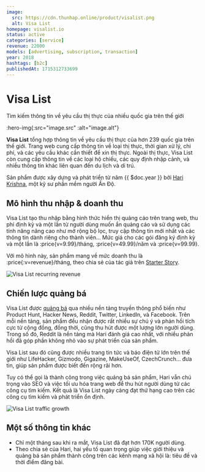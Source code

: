 ```yaml
---
image:
  src: https://cdn.thunhap.online/product/visalist.png
  alt: Visa List
homepage: visalist.io
status: active
categories: [service]
revenue: 22000
models: [advertising, subscription, transaction]
year: 2018
hashtags: [b2c]
publishedAt: 1715312733699
---
```


# Visa List

Tìm kiếm thông tin về yêu cầu thị thực của nhiều quốc gia trên thế giới

:hero-img{:src="image.src" :alt="image.alt"}

__Visa List__ tổng hợp thông tin về yêu cầu thị thực của hơn 239 quốc gia trên thế giới. Trang web cung cấp thông tin về loại thị thực, thời gian xử lý, chi phí, và các yêu cầu khác cần thiết để xin thị thực. Ngoài thị thực, Visa List còn cung cấp thông tin về các loại hộ chiếu, các quy định nhập cảnh, và nhiều thông tin khác liên quan đến du lịch và di trú.

Sản phẩm được xây dựng và phát triển từ năm {{ $doc.year }} bởi [Hari Krishna](https://twitter.com/1HaKr), một kỹ sư phần mềm người Ấn Độ.

## Mô hình thu nhập & doanh thu

Visa List tạo thu nhập bằng hình thức hiển thị quảng cáo trên trang web, thu phí định kỳ và một lần từ người dùng muốn ẩn quảng cáo và sử dụng các tính năng nâng cao như mở rộng bộ lọc, truy cập thông tin mới nhất và các thông tin dành riêng cho thành viên... Mức giá cho các gói đăng ký định kỳ và một lần là :price{v=9.99}/tháng, :price{v=49.99}/năm và :price{v=99.99}.

Với mô hình này, sản phẩm mang về mức doanh thu là :price{:v=revenue}/tháng, theo chia sẻ của tác giả trên [Starter Story](https://www.starterstory.com/stories/visa-list-d8a3a153-66a9-4cf4-81ab-d9dc0eccce30).

![Visa List recurring revenue](https://cdn.thunhap.online/product/visalist+revenue.png)

## Chiến lược quảng bá

Visa List được [quảng bá](https://www.starterstory.com/tourist-visa-information#describe-the-process-of-launching-the-business) qua nhiều nền tảng truyền thông phổ biến như Product Hunt, Hacker News, Reddit, Twitter, LinkedIn, và Facebook. Trên mỗi nền tảng, sản phẩm đều nhận được rất nhiều sự chú ý và phản hồi tích cực từ cộng đồng, đồng thời, cũng thu hút được một lượng lớn người dùng. Trong số đó, Reddit là nền tảng mà Hari đánh giá cao nhất, với nhiều phản hồi đã góp phần không nhỏ vào sự phát triển của sản phẩm.

Visa List sau đó cũng được nhiều trang tin tức và báo điện tử lớn trên thế giới như LifeHacker, Gizmodo, Gigazine, MakeUseOf, CzechCrunch... đưa tin, giúp sản phẩm được biết đến rộng rãi hơn.

Tuy có thể gọi là thành công trong việc quảng bá sản phẩm, Hari vẫn chú trọng vào SEO và việc tối ưu hóa trang web để thu hút người dùng từ các công cụ tìm kiếm. Kết quả là Visa List ngày càng đạt thứ hạng cao trên các công cụ tìm kiếm và phát triển ổn định.

![Visa List traffic growth](https://pbs.twimg.com/media/D8EdAAoUEAYGTdv?format=jpg&name=small)

## Một số thông tin khác

- Chỉ một tháng sau khi ra mắt, Visa List đã đạt hơn 170K người dùng.
- Theo chia sẻ của Hari, hai yếu tố quan trọng giúp việc giới thiệu và quảng bá sản phẩm thành công trên các kênh mạng xã hội là: tiêu đề và thời điểm đăng bài.
